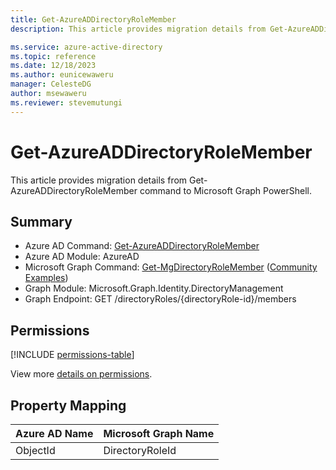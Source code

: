 ```yaml
---
title: Get-AzureADDirectoryRoleMember
description: This article provides migration details from Get-AzureADDirectoryRoleMember command to Microsoft Graph PowerShell.

ms.service: azure-active-directory
ms.topic: reference
ms.date: 12/18/2023
ms.author: eunicewaweru
manager: CelesteDG
author: msewaweru
ms.reviewer: stevemutungi
---
```


# Get-AzureADDirectoryRoleMember

This article provides migration details from Get-AzureADDirectoryRoleMember command to Microsoft Graph PowerShell.

## Summary

+ Azure AD Command: [Get-AzureADDirectoryRoleMember](/powershell/module/azuread/get-azureaddirectoryrolemember)
+ Azure AD Module: AzureAD
+ Microsoft Graph Command: [Get-MgDirectoryRoleMember](/powershell/module/microsoft.graph.identity.directorymanagement/get-mgdirectoryrolemember) ([Community Examples](https://github.com/orgs/msgraph/discussions?discussions_q=Get-MgDirectoryRoleMember))
+ Graph Module: Microsoft.Graph.Identity.DirectoryManagement
+ Graph Endpoint:  GET /directoryRoles/{directoryRole-id}/members

## Permissions

[!INCLUDE [permissions-table](~/graphref/api-reference/v1.0/includes/permissions/directoryrole-list-members-permissions.md)]

View more [details on permissions](/graph/api/directoryrole-list-members#permissions).

## Property Mapping

|Azure AD Name|Microsoft Graph Name|
|---|---|
|ObjectId|DirectoryRoleId|